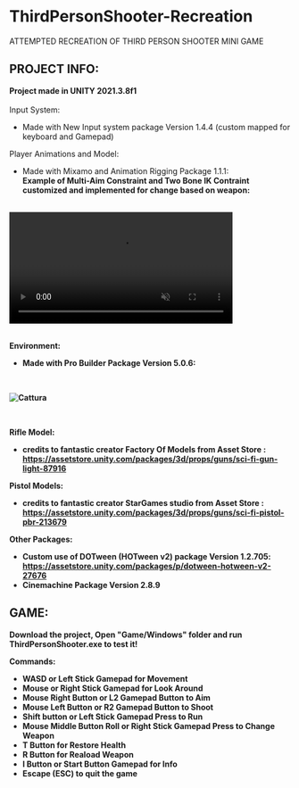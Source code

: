 # ThirdPersonShooter-Recreation
ATTEMPTED RECREATION OF THIRD PERSON SHOOTER MINI GAME

<h2>PROJECT INFO:</h2>

<b>Project made in UNITY 2021.3.8f1</b>
<br/><br>
Input System:
<br>
* Made with New Input system package Version 1.4.4 (custom mapped for keyboard and Gamepad)


Player Animations and Model: 
<br>
* Made with Mixamo and Animation Rigging Package 1.1.1:
<br> <b>Example of Multi-Aim Constraint and Two Bone IK Contraint customized and implemented for change based on weapon<b/>:
<br>
<video src="https://user-images.githubusercontent.com/75625646/226628157-96adf2d1-c446-472b-bff5-01cb16669df7.mp4" data-canonical-src="https://user-images.githubusercontent.com/75625646/226628157-96adf2d1-c446-472b-bff5-01cb16669df7.mp4" controls="controls" muted="muted" class="d-block rounded-bottom-2 border-top width-fit" style="max-height:640px; min-height: 200px">
</video>
<br><br>

Environment:
<br>
* Made with Pro Builder Package Version 5.0.6:
<br>

![Cattura](https://user-images.githubusercontent.com/75625646/226672974-9c291b8c-2b4a-438d-989f-569c23ee8271.PNG)

 <br>
  
Rifle Model: 
<br>
* credits to fantastic creator Factory Of Models from Asset Store : https://assetstore.unity.com/packages/3d/props/guns/sci-fi-gun-light-87916

Pistol Models: 
<br>
* credits to fantastic creator StarGames studio from Asset Store : https://assetstore.unity.com/packages/3d/props/guns/sci-fi-pistol-pbr-213679


Other Packages:
<br>
* Custom use of DOTween (HOTween v2) package Version 1.2.705: https://assetstore.unity.com/packages/p/dotween-hotween-v2-27676<br>
* Cinemachine Package Version 2.8.9



<h2>GAME:</h2>
Download the project, Open "Game/Windows" folder and run <b>ThirdPersonShooter.exe</b> to test it!

<b>Commands: </b><br>

* WASD or Left Stick Gamepad for Movement
* Mouse or Right Stick Gamepad for Look Around
* Mouse Right Button or L2 Gamepad Button to Aim
* Mouse Left Button or R2 Gamepad Button to Shoot
* Shift button or Left Stick Gamepad Press to Run
* Mouse Middle Button Roll or Right Stick Gamepad Press to Change Weapon
* T Button for Restore Health
* R Button for Reaload Weapon
* I Button or Start Button Gamepad for Info
* Escape (ESC) to quit the game

